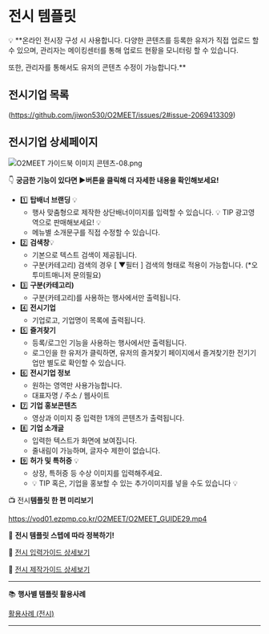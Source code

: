 # 전시 템플릿

<aside>
💡 **온라인 전시장 구성 시 사용합니다. 
다양한 콘텐츠를 등록한 유저가 직접 업로드 할 수 있으며, 관리자는 메이킹센터를 통해 업로드 현황을 모니터링 할 수 있습니다.

또한, 관리자를 통해서도 유저의 콘텐츠 수정이 가능합니다.**

</aside>

## 전시기업 목록

(https://github.com/jiwon530/O2MEET/issues/2#issue-2069413309)

## 전시기업 상세페이지

![O2MEET 가이드북 이미지 콘텐츠-08.png](https://s3-us-west-2.amazonaws.com/secure.notion-static.com/aa059a74-5006-46e2-b39c-e8dec8b1a339/O2MEET_%EA%B0%80%EC%9D%B4%EB%93%9C%EB%B6%81_%EC%9D%B4%EB%AF%B8%EC%A7%80_%EC%BD%98%ED%85%90%EC%B8%A0-08.png)

👇 **궁금한 기능이 있다면 ▶버튼을 클릭해 더 자세한 내용을 확인해보세요!**

- 1️⃣ **탑배너 브랜딩** 💡
    - 행사 맞춤형으로 제작한 상단배너이미지를 입력할 수 있습니다.
    💡 TIP 광고영역으로 판매해보세요! 💡
    - 메뉴별 소개문구를 직접 수정할 수 있습니다.
- 2️⃣ **검색창**💡
    - 기본으로 텍스트 검색이 제공됩니다.
    - 구분(카테고리) 검색의 경우 [ ▼필터 ] 검색의 형태로 적용이 가능합니다.
    (*오투미트매니저 문의필요)
- 3️⃣ **구분(카테고리)**
    - 구분(카테고리)를 사용하는 행사에서만 출력됩니다.
- 4️⃣ **전시기업**
    - 기업로고, 기업명이 목록에 출력됩니다.
- 5️⃣ **즐겨찾기**
    - 등록/로그인 기능을 사용하는 행사에서만 출력됩니다.
    - 로그인을 한 유저가 클릭하면, 
    유저의 즐겨찾기 페이지에서 즐겨찾기한 전기기업만 별도로 확인할 수 있습니다.
- 6️⃣ **전시기업 정보**
    - 원하는 영역만 사용가능합니다.
    - 대표자명 / 주소 / 웹사이트
- 7️⃣ **기업 홍보콘텐츠**
    - 영상과 이미지 중 입력한 1개의 콘텐츠가 출력됩니다.
- 8️⃣ **기업 소개글**
    - 입력한 텍스트가 화면에 보여집니다.
    - 줄내림이 가능하며, 글자수 제한이 없습니다.
- 9️⃣ **허가 및 특허증** 💡
    - 상장, 특허증 등 수상 이미지를 입력해주세요.
    - 💡 TIP 혹은, 기업을 홍보할 수 있는 추가이미지를 넣을 수도 있습니다 💡

📺 전시**템플릿 한 편 미리보기**

https://vod01.ezpmp.co.kr/O2MEET/O2MEET_GUIDE29.mp4

👣 **전시 템플릿 스텝에 따라 정복하기!**

📘 [전시 입력가이드 상세보기](https://www.notion.so/1-a4d54e004a3840ffba321e68f8716009?pvs=21)

📙 [전시 제작가이드 상세보기](https://www.notion.so/d71434bc612e4d83a009ea07af1e43e8?pvs=21)

---

📚 **행사별 템플릿 활용사례**  

[활용사례  (전시)](https://www.notion.so/49869aa973c94246b8f69935c4f43636?pvs=21)

---
